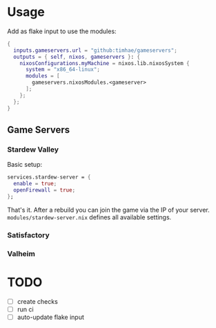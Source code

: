 # Usage

Add as flake input to use the modules:

```nix
{
  inputs.gameservers.url = "github:timhae/gameservers";
  outputs = { self, nixos, gameservers }: {
    nixosConfigurations.myMachine = nixos.lib.nixosSystem {
      system = "x86_64-linux";
      modules = [
        gameservers.nixosModules.<gameserver>
      ];
    };
  };
}
```

## Game Servers

### Stardew Valley

Basic setup:

```nix
services.stardew-server = {
  enable = true;
  openFirewall = true;
};
```

That's it. After a rebuild you can join the game via the IP of your server. `modules/stardew-server.nix` defines all available settings.

### Satisfactory


### Valheim

# TODO

- [ ] create checks
- [ ] run ci
- [ ] auto-update flake input

